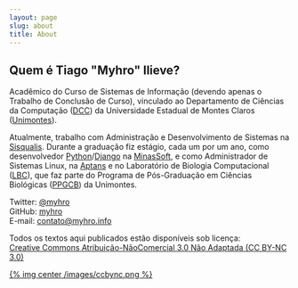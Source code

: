 ```yaml
---
layout: page
slug: about
title: About
---
```


## Quem é Tiago "Myhro" Ilieve?

Acadêmico do Curso de Sistemas de Informação (devendo apenas o Trabalho de Conclusão de Curso), vinculado ao Departamento de Ciências da Computação ([DCC](http://www.dcc.unimontes.br/)) da Universidade Estadual de Montes Claros ([Unimontes](http://www.unimontes.br/)).

Atualmente, trabalho com Administração e Desenvolvimento de Sistemas na [Sisqualis](http://www.sisqualis.com.br/). Durante a graduação fiz estágio, cada um por um ano, como desenvolvedor [Python](http://www.python.org/)/[Django](https://www.djangoproject.com/) na [MinasSoft](http://www.minascurriculos.com.br), e como Administrador de Sistemas Linux, na [Aptans](http://aptans.com/) e no Laboratório de Biologia Computacional ([LBC](http://www.ppgcb.unimontes.br/lbc/)), que faz parte do Programa de Pós-Graduação em Ciências Biológicas ([PPGCB](http://www.ppgcb.unimontes.br/)) da Unimontes.

Twitter: [@myhro](https://twitter.com/myhro)  
GitHub: [myhro](https://github.com/myhro)  
E-mail: [contato@myhro.info](mailto:contato@myhro.info)

Todos os textos aqui publicados estão disponíveis sob licença:  
[Creative Commons Atribuição-NãoComercial 3.0 Não Adaptada (CC BY-NC 3.0)](http://creativecommons.org/licenses/by-nc/3.0/deed.pt_BR)

[{% img center /images/ccbync.png %}](http://creativecommons.org/licenses/by-nc/3.0/deed.pt_BR)
